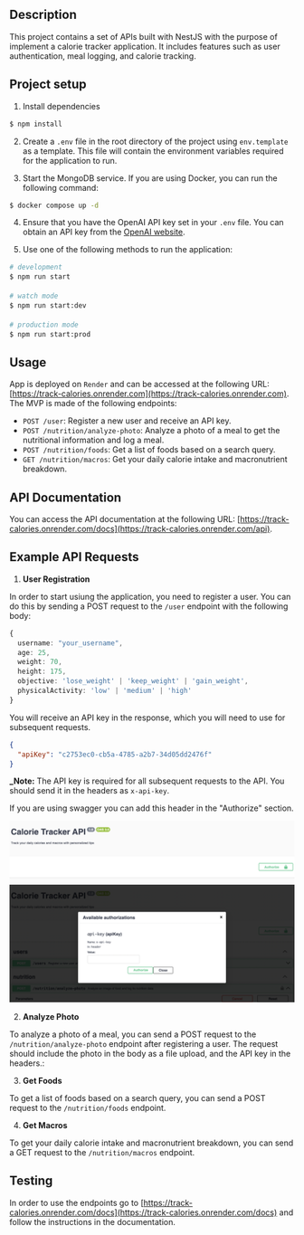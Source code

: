 ## Description

This project contains a set of APIs built with NestJS with the purpose of implement a calorie tracker application. It includes features such as user authentication, meal logging, and calorie tracking.

## Project setup

1. Install dependencies

```bash
$ npm install
```

2. Create a `.env` file in the root directory of the project using `env.template` as a template. This file will contain the environment variables required for the application to run.

3. Start the MongoDB service. If you are using Docker, you can run the following command:

```bash
$ docker compose up -d
```

4. Ensure that you have the OpenAI API key set in your `.env` file. You can obtain an API key from the [OpenAI website](https://platform.openai.com/signup).

5. Use one of the following methods to run the application:

```bash
# development
$ npm run start

# watch mode
$ npm run start:dev

# production mode
$ npm run start:prod
```

## Usage

App is deployed on `Render` and can be accessed at the following URL: [https://track-calories.onrender.com](https://track-calories.onrender.com). The MVP is made of the following endpoints:

- `POST /user`: Register a new user and receive an API key.
- `POST /nutrition/analyze-photo`: Analyze a photo of a meal to get the nutritional information and log a meal.
- `POST /nutrition/foods`: Get a list of foods based on a search query.
- `GET /nutrition/macros`: Get your daily calorie intake and macronutrient breakdown.

## API Documentation

You can access the API documentation at the following URL: [https://track-calories.onrender.com/docs](https://track-calories.onrender.com/api).

## Example API Requests

1. **User Registration**

In order to start usiung the application, you need to register a user. You can do this by sending a POST request to the `/user` endpoint with the following body:

```typescript
{
  username: "your_username",
  age: 25,
  weight: 70,
  height: 175,
  objective: 'lose_weight' | 'keep_weight' | 'gain_weight',
  physicalActivity: 'low' | 'medium' | 'high'
}
```

You will receive an API key in the response, which you will need to use for subsequent requests.

```json
{
  "apiKey": "c2753ec0-cb5a-4785-a2b7-34d05dd2476f"
}
```

**\_Note:** The API key is required for all subsequent requests to the API. You should send it in the headers as `x-api-key`.

If you are using swagger you can add this header in the "Authorize" section.

![alt text](image.png)
![alt text](image-1.png)

2. **Analyze Photo**

To analyze a photo of a meal, you can send a POST request to the `/nutrition/analyze-photo` endpoint after registering a user. The request should include the photo in the body as a file upload, and the API key in the headers.:

3. **Get Foods**

To get a list of foods based on a search query, you can send a POST request to the `/nutrition/foods` endpoint.

4. **Get Macros**

To get your daily calorie intake and macronutrient breakdown, you can send a GET request to the `/nutrition/macros` endpoint.

## Testing

In order to use the endpoints go to [https://track-calories.onrender.com/docs](https://track-calories.onrender.com/docs) and follow the instructions in the documentation.
